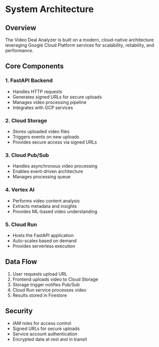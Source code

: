 # System Architecture

## Overview

The Video Deal Analyzer is built on a modern, cloud-native architecture leveraging Google Cloud Platform services for scalability, reliability, and performance.

## Core Components

### 1. FastAPI Backend
- Handles HTTP requests
- Generates signed URLs for secure uploads
- Manages video processing pipeline
- Integrates with GCP services

### 2. Cloud Storage
- Stores uploaded video files
- Triggers events on new uploads
- Provides secure access via signed URLs

### 3. Cloud Pub/Sub
- Handles asynchronous video processing
- Enables event-driven architecture
- Manages processing queue

### 4. Vertex AI
- Performs video content analysis
- Extracts metadata and insights
- Provides ML-based video understanding

### 5. Cloud Run
- Hosts the FastAPI application
- Auto-scales based on demand
- Provides serverless execution

## Data Flow

1. User requests upload URL
2. Frontend uploads video to Cloud Storage
3. Storage trigger notifies Pub/Sub
4. Cloud Run service processes video
5. Results stored in Firestore

## Security

- IAM roles for access control
- Signed URLs for secure uploads
- Service account authentication
- Encrypted data at rest and in transit
